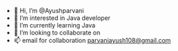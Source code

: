 - 👋 Hi, I’m @Ayushparvani
- 👀 I’m interested in Java developer
- 🌱 I’m currently learning Java 
- 💞️ I’m looking to collaborate on 
- 📫 email for collaboration parvaniayush108@gmail.com

<!---
Ayushparvani/Ayushparvani is a ✨ special ✨ repository because its `README.md` (this file) appears on your GitHub profile.
You can click the Preview link to take a look at your changes.
--->
